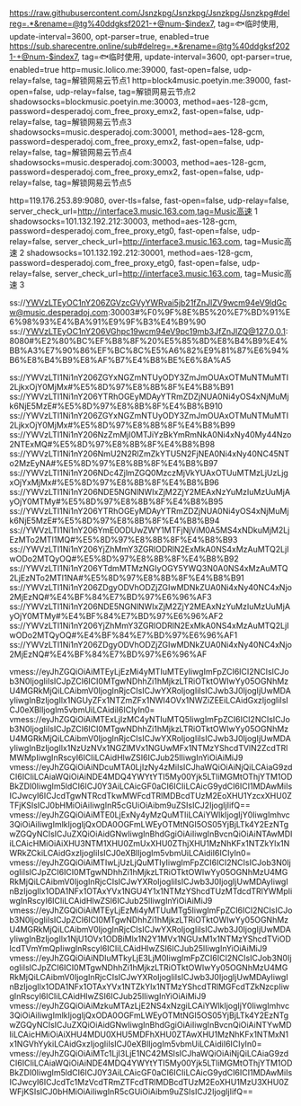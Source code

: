 
https://raw.githubusercontent.com/Jsnzkpg/Jsnzkpg/Jsnzkpg/Jsnzkpg#delreg=.*&rename=@tg%40ddgksf2021-+@num-$index7, tag=🐟临时使用, update-interval=3600, opt-parser=true, enabled=true
https://sub.sharecentre.online/sub#delreg=.*&rename=@tg%40ddgksf2021-+@num-$index7, tag=🐟临时使用, update-interval=3600, opt-parser=true, enabled=true
http=music.lolico.me:39000, fast-open=false, udp-relay=false, tag=解锁网易云节点1
http=block4music.poetyin.me:39000, fast-open=false, udp-relay=false, tag=解锁网易云节点2
shadowsocks=blockmusic.poetyin.me:30003, method=aes-128-gcm, password=desperadoj.com_free_proxy_emx2, fast-open=false, udp-relay=false, tag=解锁网易云节点3
shadowsocks=music.desperadoj.com:30001, method=aes-128-gcm, password=desperadoj.com_free_proxy_emx2, fast-open=false, udp-relay=false, tag=解锁网易云节点4
shadowsocks=music.desperadoj.com:30003, method=aes-128-gcm, password=desperadoj.com_free_proxy_emx2, fast-open=false, udp-relay=false, tag=解锁网易云节点5

http=119.176.253.89:9080, over-tls=false, fast-open=false, udp-relay=false,  server_check_url=http://interface3.music.163.com,tag=Music高速 1
shadowsocks=101.132.192.212:30003, method=aes-128-gcm, password=desperadoj.com_free_proxy_etg0, fast-open=false, udp-relay=false, server_check_url=http://interface3.music.163.com, tag=Music高速 2
shadowsocks=101.132.192.212:30001, method=aes-128-gcm, password=desperadoj.com_free_proxy_etg0, fast-open=false, udp-relay=false, server_check_url=http://interface3.music.163.com, tag=Music高速 3

ss://YWVzLTEyOC1nY206ZGVzcGVyYWRvai5jb21fZnJlZV9wcm94eV9ldGcw@music.desperadoj.com:30003#%F0%9F%8E%B5%20%E7%BD%91%E6%98%93%E4%BA%91%E9%9F%B3%E4%B9%90
ss://YWVzLTEyOC1nY206VGhpc19wcm94eV9pc19mb3JfZnJlZQ@127.0.0.1:8080#%E2%80%BC%EF%B8%8F%20%E5%85%8D%E8%B4%B9%E4%BB%A3%E7%90%86%EF%BC%8C%E5%A6%82%E9%81%87%E6%94%B6%E8%B4%B9%E8%AF%B7%E4%B8%BE%E6%8A%A5

ss://YWVzLTI1Ni1nY206ZGYxNGZmNTUyODY3ZmJmOUAxOTMuNTMuMTI2LjkxOjY0MjMx#%E5%8D%97%E8%8B%8F%E4%B8%B91
ss://YWVzLTI1Ni1nY206YTRhOGEyMDAyYTRmZDZjNUA0Ni4yOS4xNjMuMjk6NjE5MzE#%E5%8D%97%E8%8B%8F%E4%B8%B910
ss://YWVzLTI1Ni1nY206ZGYxNGZmNTUyODY3ZmJmOUAxOTMuNTMuMTI2LjkxOjY0MjMx#%E5%8D%97%E8%8B%8F%E4%B8%B99
ss://YWVzLTI1Ni1nY206NzZmMjI0MTJiYzBkYmRmNkA0Ni4xNy40My44Nzo2NTExMQ#%E5%8D%97%E8%8B%8F%E4%B8%B98
ss://YWVzLTI1Ni1nY206NmU2N2RlZmZkYTU5N2FjNEA0Ni4xNy40NC45NTo2MzEyNA#%E5%8D%97%E8%8B%8F%E4%B8%B97
ss://YWVzLTI1Ni1nY206NDc4ZjlmZGQ0MzczMjVkYUAxOTUuMTMzLjUzLjgxOjYxMjMx#%E5%8D%97%E8%8B%8F%E4%B8%B96
ss://YWVzLTI1Ni1nY206NDE5NGNlNWIxZjM2ZjY2MEAxNzYuMzIuMzUuMjAyOjY0MTMy#%E5%8D%97%E8%8B%8F%E4%B8%B95
ss://YWVzLTI1Ni1nY206YTRhOGEyMDAyYTRmZDZjNUA0Ni4yOS4xNjMuMjk6NjE5MzE#%E5%8D%97%E8%8B%8F%E4%B8%B94
ss://YWVzLTI1Ni1nY206YmE0ODUwZWY1MTFjNjViM0A5MS4xNDkuMjM2LjEzMTo2MTI1MQ#%E5%8D%97%E8%8B%8F%E4%B8%B93
ss://YWVzLTI1Ni1nY206YjZhMmY3ZGRlODRlN2ExMkA0NS4xMzAuMTQ2LjIwODo2MTQyOQ#%E5%8D%97%E8%8B%8F%E4%B8%B92
ss://YWVzLTI1Ni1nY206YTdmMTMzNGIyOGY5YWQ3N0A0NS4xMzAuMTQ2LjEzNTo2MTI1NA#%E5%8D%97%E8%8B%8F%E4%B8%B91
ss://YWVzLTI1Ni1nY206ZDgyODVhODZjZGIwMDNkZUA0Ni4xNy40NC4xNjo2MjEzNQ#%E4%BF%84%E7%BD%97%E6%96%AF3
ss://YWVzLTI1Ni1nY206NDE5NGNlNWIxZjM2ZjY2MEAxNzYuMzIuMzUuMjAyOjY0MTMy#%E4%BF%84%E7%BD%97%E6%96%AF2
ss://YWVzLTI1Ni1nY206YjZhMmY3ZGRlODRlN2ExMkA0NS4xMzAuMTQ2LjIwODo2MTQyOQ#%E4%BF%84%E7%BD%97%E6%96%AF1
ss://YWVzLTI1Ni1nY206ZDgyODVhODZjZGIwMDNkZUA0Ni4xNy40NC4xNjo2MjEzNQ#%E4%BF%84%E7%BD%97%E6%96%AF




vmess://eyJhZGQiOiAiMTEyLjEzMi4yMTIuMTEyIiwgImFpZCI6ICI2NCIsICJob3N0IjogIiIsICJpZCI6ICI0MTgwNDhhZi1hMjkzLTRiOTktOWIwYy05OGNhMzU4MGRkMjQiLCAibmV0IjogInRjcCIsICJwYXRoIjogIiIsICJwb3J0IjogIjUwMDAyIiwgInBzIjogIlx1NGUyZFx1NTZmZFx1NWI4OVx1NWZiZEEiLCAidGxzIjogIiIsICJ0eXBlIjogIm5vbmUiLCAidiI6ICIyIn0=
vmess://eyJhZGQiOiAiMTExLjIzMC4yNTIuMTQ5IiwgImFpZCI6ICI2NCIsICJob3N0IjogIiIsICJpZCI6ICI0MTgwNDhhZi1hMjkzLTRiOTktOWIwYy05OGNhMzU4MGRkMjQiLCAibmV0IjogInRjcCIsICJwYXRoIjogIiIsICJwb3J0IjogIjUwMDAyIiwgInBzIjogIlx1NzUzNVx1NGZlMVx1NGUwMFx1NTMzYShcdTVlN2ZcdTRlMWMpIiwgInRscyI6ICIiLCAidHlwZSI6ICJub25lIiwgInYiOiAiMiJ9
vmess://eyJhZGQiOiAiNDcuMTA0LjIzNy4zMiIsICJhaWQiOiAiNjQiLCAiaG9zdCI6ICIiLCAiaWQiOiAiNDE4MDQ4YWYtYTI5My00Yjk5LTliMGMtOThjYTM1ODBkZDI0IiwgIm5ldCI6ICJ0Y3AiLCAicGF0aCI6ICIiLCAicG9ydCI6ICI1MDAwMiIsICJwcyI6ICJcdTgwNTRcdTkwMWFcdTRlMDBcdTUzM2EoXHU1YzcxXHU0ZTFjKSIsICJ0bHMiOiAiIiwgInR5cGUiOiAibm9uZSIsICJ2IjogIjIifQ==
vmess://eyJhZGQiOiAiMTE0LjExNy4yMzQuMTIiLCAiYWlkIjogIjY0IiwgImhvc3QiOiAiIiwgImlkIjogIjQxODA0OGFmLWEyOTMtNGI5OS05YjBjLTk4Y2EzNTgwZGQyNCIsICJuZXQiOiAidGNwIiwgInBhdGgiOiAiIiwgInBvcnQiOiAiNTAwMDIiLCAicHMiOiAiXHU3NTM1XHU0ZmUxXHU0ZThjXHU1MzNhKFx1NTZkYlx1NWRkZCkiLCAidGxzIjogIiIsICJ0eXBlIjogIm5vbmUiLCAidiI6ICIyIn0=
vmess://eyJhZGQiOiAiMTIwLjUzLjQuMTIyIiwgImFpZCI6ICI2NCIsICJob3N0IjogIiIsICJpZCI6ICI0MTgwNDhhZi1hMjkzLTRiOTktOWIwYy05OGNhMzU4MGRkMjQiLCAibmV0IjogInRjcCIsICJwYXRoIjogIiIsICJwb3J0IjogIjUwMDAyIiwgInBzIjogIlx1ODA1NFx1OTAxYVx1NGU4Y1x1NTMzYShcdTUzMTdcdTRlYWMpIiwgInRscyI6ICIiLCAidHlwZSI6ICJub25lIiwgInYiOiAiMiJ9
vmess://eyJhZGQiOiAiMTEyLjEzMi4yMTUuMTg5IiwgImFpZCI6ICI2NCIsICJob3N0IjogIiIsICJpZCI6ICI0MTgwNDhhZi1hMjkzLTRiOTktOWIwYy05OGNhMzU4MGRkMjQiLCAibmV0IjogInRjcCIsICJwYXRoIjogIiIsICJwb3J0IjogIjUwMDAyIiwgInBzIjogIlx1NjU1OVx1ODBiMlx1N2Y1MVx1NGUxM1x1NTMzYShcdTViODlcdTVmYmQpIiwgInRscyI6ICIiLCAidHlwZSI6ICJub25lIiwgInYiOiAiMiJ9
vmess://eyJhZGQiOiAiNDIuMTkyLjE3LjM0IiwgImFpZCI6ICI2NCIsICJob3N0IjogIiIsICJpZCI6ICI0MTgwNDhhZi1hMjkzLTRiOTktOWIwYy05OGNhMzU4MGRkMjQiLCAibmV0IjogInRjcCIsICJwYXRoIjogIiIsICJwb3J0IjogIjUwMDAyIiwgInBzIjogIlx1ODA1NFx1OTAxYVx1NTZkYlx1NTMzYShcdTRlMGFcdTZkNzcpIiwgInRscyI6ICIiLCAidHlwZSI6ICJub25lIiwgInYiOiAiMiJ9
vmess://eyJhZGQiOiAiMzkuMTAzLjE2NS4xNzgiLCAiYWlkIjogIjY0IiwgImhvc3QiOiAiIiwgImlkIjogIjQxODA0OGFmLWEyOTMtNGI5OS05YjBjLTk4Y2EzNTgwZGQyNCIsICJuZXQiOiAidGNwIiwgInBhdGgiOiAiIiwgInBvcnQiOiAiNTYwMDIiLCAicHMiOiAiXHU4MDU0XHU5MDFhXHU0ZTAwXHU1MzNhKFx1NTMxN1x1NGVhYykiLCAidGxzIjogIiIsICJ0eXBlIjogIm5vbmUiLCAidiI6ICIyIn0=
vmess://eyJhZGQiOiAiMTc1LjI3LjE1NC42MSIsICJhaWQiOiAiNjQiLCAiaG9zdCI6ICIiLCAiaWQiOiAiNDE4MDQ4YWYtYTI5My00Yjk5LTliMGMtOThjYTM1ODBkZDI0IiwgIm5ldCI6ICJ0Y3AiLCAicGF0aCI6ICIiLCAicG9ydCI6ICI1MDAwMiIsICJwcyI6ICJcdTc1MzVcdTRmZTFcdTRlMDBcdTUzM2EoXHU1MzU3XHU0ZWFjKSIsICJ0bHMiOiAiIiwgInR5cGUiOiAibm9uZSIsICJ2IjogIjIifQ==
